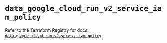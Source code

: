 # `data_google_cloud_run_v2_service_iam_policy`

Refer to the Terraform Registry for docs: [`data_google_cloud_run_v2_service_iam_policy`](https://registry.terraform.io/providers/hashicorp/google-beta/6.11.1/docs/data-sources/google_cloud_run_v2_service_iam_policy).
